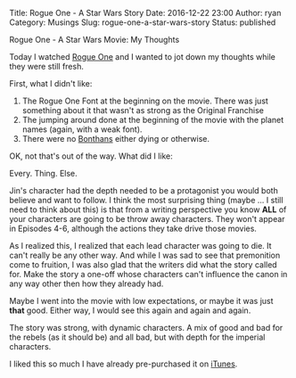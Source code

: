 Title: Rogue One - A Star Wars Story
Date: 2016-12-22 23:00
Author: ryan
Category: Musings
Slug: rogue-one-a-star-wars-story
Status: published

Rogue One - A Star Wars Movie: My Thoughts

Today I watched [Rogue One](https://en.m.wikipedia.org/wiki/Rogue_One) and I wanted to jot down my thoughts while they were still fresh.

First, what I didn't like:

1.  The Rogue One Font at the beginning on the movie. There was just something about it that wasn't as strong as the Original Franchise
2.  The jumping around done at the beginning of the movie with the planet names (again, with a weak font).
3.  There were no [Bonthans](http://starwars.wikia.com/wiki/Bothan) either dying or otherwise.

OK, not that's out of the way. What did I like:

Every. Thing. Else.

Jin's character had the depth needed to be a protagonist you would both believe and want to follow. I think the most surprising thing (maybe ... I still need to think about this) is that from a writing perspective you know **ALL** of your characters are going to be throw away characters. They won't appear in Episodes 4-6, although the actions they take drive those movies.

As I realized this, I realized that each lead character was going to die. It can't really be any other way. And while I was sad to see that premonition come to fruition, I was also glad that the writers did what the story called for. Make the story a one-off whose characters can't influence the canon in any way other then how they already had.

Maybe I went into the movie with low expectations, or maybe it was just **that** good. Either way, I would see this again and again and again.

The story was strong, with dynamic characters. A mix of good and bad for the rebels (as it should be) and all bad, but with depth for the imperial characters.

I liked this so much I have already pre-purchased it on [iTunes](https://itun.es/us/mn6tgb).
